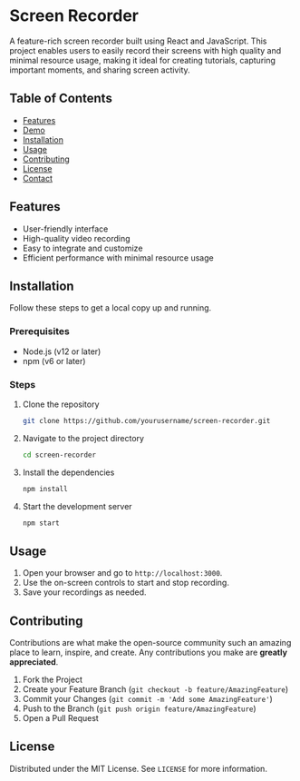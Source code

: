 
# Screen Recorder

A feature-rich screen recorder built using React and JavaScript. This project enables users to easily record their screens with high quality and minimal resource usage, making it ideal for creating tutorials, capturing important moments, and sharing screen activity.

## Table of Contents
- [Features](#features)
- [Demo](#demo)
- [Installation](#installation)
- [Usage](#usage)
- [Contributing](#contributing)
- [License](#license)
- [Contact](#contact)

## Features
- User-friendly interface
- High-quality video recording
- Easy to integrate and customize
- Efficient performance with minimal resource usage



## Installation
Follow these steps to get a local copy up and running.

### Prerequisites
- Node.js (v12 or later)
- npm (v6 or later)

### Steps
1. Clone the repository
    ```bash
    git clone https://github.com/yourusername/screen-recorder.git
    ```
2. Navigate to the project directory
    ```bash
    cd screen-recorder
    ```
3. Install the dependencies
    ```bash
    npm install
    ```
4. Start the development server
    ```bash
    npm start
    ```

## Usage
1. Open your browser and go to `http://localhost:3000`.
2. Use the on-screen controls to start and stop recording.
3. Save your recordings as needed.

## Contributing
Contributions are what make the open-source community such an amazing place to learn, inspire, and create. Any contributions you make are **greatly appreciated**.

1. Fork the Project
2. Create your Feature Branch (`git checkout -b feature/AmazingFeature`)
3. Commit your Changes (`git commit -m 'Add some AmazingFeature'`)
4. Push to the Branch (`git push origin feature/AmazingFeature`)
5. Open a Pull Request

## License
Distributed under the MIT License. See `LICENSE` for more information.

